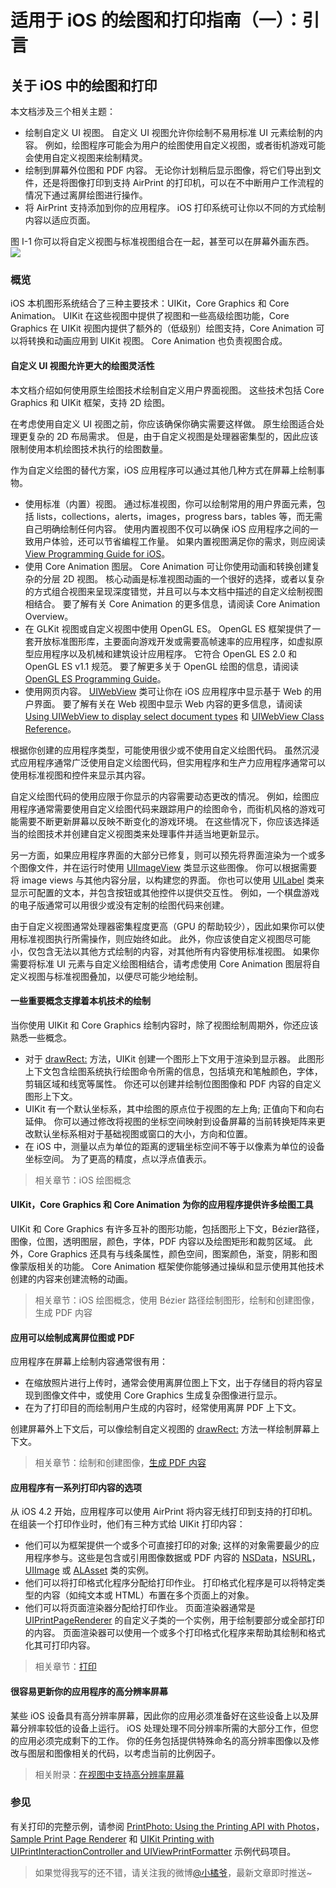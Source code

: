 # 适用于 iOS 的绘图和打印指南（一）：引言

## 关于 iOS 中的绘图和打印

本文档涉及三个相关主题：

- 绘制自定义 UI 视图。 自定义 UI 视图允许你绘制不易用标准 UI 元素绘制的内容。 例如，绘图程序可能会为用户的绘图使用自定义视图，或者街机游戏可能会使用自定义视图来绘制精灵。
- 绘制到屏幕外位图和 PDF 内容。 无论你计划稍后显示图像，将它们导出到文件，还是将图像打印到支持 AirPrint 的打印机，可以在不中断用户工作流程的情况下通过离屏绘图进行操作。
- 将 AirPrint 支持添加到你的应用程序。 iOS 打印系统可让你以不同的方式绘制内容以适应页面。

图 I-1 你可以将自定义视图与标准视图组合在一起，甚至可以在屏幕外画东西。
![](https://developer.apple.com/library/content/documentation/2DDrawing/Conceptual/DrawingPrintingiOS/Art/UI_overlay_2x.png)

### 概览

iOS 本机图形系统结合了三种主要技术：UIKit，Core Graphics 和 Core Animation。 UIKit 在这些视图中提供了视图和一些高级绘图功能，Core Graphics 在 UIKit 视图内提供了额外的（低级别）绘图支持，Core Animation 可以将转换和动画应用到 UIKit 视图。 Core Animation 也负责视图合成。

#### 自定义 UI 视图允许更大的绘图灵活性

本文档介绍如何使用原生绘图技术绘制自定义用户界面视图。 这些技术包括 Core Graphics 和 UIKit 框架，支持 2D 绘图。

在考虑使用自定义 UI 视图之前，你应该确保你确实需要这样做。 原生绘图适合处理更复杂的 2D 布局需求。 但是，由于自定义视图是处理器密集型的，因此应该限制使用本机绘图技术执行的绘图数量。
 
作为自定义绘图的替代方案，iOS 应用程序可以通过其他几种方式在屏幕上绘制事物。

- 使用标准（内置）视图。 通过标准视图，你可以绘制常用的用户界面元素，包括 lists，collections，alerts，images，progress bars，tables 等，而无需自己明确绘制任何内容。 使用内置视图不仅可以确保 iOS 应用程序之间的一致用户体验，还可以节省编程工作量。 如果内置视图满足你的需求，则应阅读 [View Programming Guide for iOS](https://developer.apple.com/library/content/documentation/WindowsViews/Conceptual/ViewPG_iPhoneOS/Introduction/Introduction.html#//apple_ref/doc/uid/TP40009503)。
- 使用 Core Animation 图层。 Core Animation 可让你使用动画和转换创建复杂的分层 2D 视图。 核心动画是标准视图动画的一个很好的选择，或者以复杂的方式组合视图来呈现深度错觉，并且可以与本文档中描述的自定义绘制视图相结合。 要了解有关 Core Animation 的更多信息，请阅读 Core Animation Overview。
- 在 GLKit 视图或自定义视图中使用 OpenGL ES。 OpenGL ES 框架提供了一套开放标准图形库，主要面向游戏开发或需要高帧速率的应用程序，如虚拟原型应用程序以及机械和建筑设计应用程序。 它符合 OpenGL ES 2.0 和 OpenGL ES v1.1 规范。 要了解更多关于 OpenGL 绘图的信息，请阅读 [OpenGL ES Programming Guide](https://developer.apple.com/library/content/documentation/3DDrawing/Conceptual/OpenGLES_ProgrammingGuide/Introduction/Introduction.html#//apple_ref/doc/uid/TP40008793)。
- 使用网页内容。 [UIWebView](https://developer.apple.com/documentation/uikit/uiwebview) 类可让你在 iOS 应用程序中显示基于 Web 的用户界面。 要了解有关在 Web 视图中显示 Web 内容的更多信息，请阅读 [Using UIWebView to display select document types](https://developer.apple.com/library/content/qa/qa1630/_index.html#//apple_ref/doc/uid/DTS40008749) 和 [UIWebView Class Reference](https://developer.apple.com/documentation/uikit/uiwebview)。

根据你创建的应用程序类型，可能使用很少或不使用自定义绘图代码。 虽然沉浸式应用程序通常广泛使用自定义绘图代码，但实用程序和生产力应用程序通常可以使用标准视图和控件来显示其内容。

自定义绘图代码的使用应限于你显示的内容需要动态更改的情况。 例如，绘图应用程序通常需要使用自定义绘图代码来跟踪用户的绘图命令，而街机风格的游戏可能需要不断更新屏幕以反映不断变化的游戏环境。 在这些情况下，你应该选择适当的绘图技术并创建自定义视图类来处理事件并适当地更新显示。

另一方面，如果应用程序界面的大部分已修复，则可以预先将界面渲染为一个或多个图像文件，并在运行时使用 [UIImageView](https://developer.apple.com/documentation/uikit/uiimageview) 类显示这些图像。 你可以根据需要将 image views 与其他内容分层，以构建您的界面。 你也可以使用 [UILabel](https://developer.apple.com/documentation/uikit/uilabel) 类来显示可配置的文本，并包含按钮或其他控件以提供交互性。 例如，一个棋盘游戏的电子版通常可以用很少或没有定制的绘图代码来创建。

由于自定义视图通常处理器密集程度更高（GPU 的帮助较少），因此如果你可以使用标准视图执行所需操作，则应始终如此。 此外，你应该使自定义视图尽可能小，仅包含无法以其他方式绘制的内容，对其他所有内容使用标准视图。 如果你需要将标准 UI 元素与自定义绘图相结合，请考虑使用 Core Animation 图层将自定义视图与标准视图叠加，以便尽可能少地绘制。

#### 一些重要概念支撑着本机技术的绘制

当你使用 UIKit 和 Core Graphics 绘制内容时，除了视图绘制周期外，你还应该熟悉一些概念。

- 对于 [drawRect:](https://developer.apple.com/documentation/uikit/uiview/1622529-drawrect) 方法，UIKit 创建一个图形上下文用于渲染到显示器。 此图形上下文包含绘图系统执行绘图命令所需的信息，包括填充和笔触颜色，字体，剪辑区域和线宽等属性。 你还可以创建并绘制位图图像和 PDF 内容的自定义图形上下文。
- UIKit 有一个默认坐标系，其中绘图的原点位于视图的左上角; 正值向下和向右延伸。 你可以通过修改将视图的坐标空间映射到设备屏幕的当前转换矩阵来更改默认坐标系相对于基础视图或窗口的大小，方向和位置。
- 在 iOS 中，测量以点为单位的距离的逻辑坐标空间不等于以像素为单位的设备坐标空间。 为了更高的精度，点以浮点值表示。

> 相关章节：iOS 绘图概念

#### UIKit，Core Graphics 和 Core Animation 为你的应用程序提供许多绘图工具

UIKit 和 Core Graphics 有许多互补的图形功能，包括图形上下文，Bézier路径，图像，位图，透明图层，颜色，字体，PDF 内容以及绘图矩形和裁剪区域。 此外，Core Graphics 还具有与线条属性，颜色空间，图案颜色，渐变，阴影和图像蒙版相关的功能。 Core Animation 框架使你能够通过操纵和显示使用其他技术创建的内容来创建流畅的动画。

> 相关章节：iOS 绘图概念，使用 Bézier 路径绘制图形，绘制和创建图像，生成 PDF 内容

#### 应用可以绘制成离屏位图或 PDF

应用程序在屏幕上绘制内容通常很有用：

- 在缩放照片进行上传时，通常会使用离屏位图上下文，出于存储目的将内容呈现到图像文件中，或使用 Core Graphics 生成复杂图像进行显示。
- 在为了打印目的而绘制用户生成的内容时，经常使用离屏 PDF 上下文。

创建屏幕外上下文后，可以像绘制自定义视图的 [drawRect:](https://developer.apple.com/documentation/uikit/uiview/1622529-drawrect) 方法一样绘制屏幕上下文。

> 相关章节：绘制和创建图像，[生成 PDF 内容](https://developer.apple.com/library/content/documentation/2DDrawing/Conceptual/DrawingPrintingiOS/GeneratingPDF/GeneratingPDF.html#//apple_ref/doc/uid/TP40010156-CH10-SW1)

#### 应用程序有一系列打印内容的选项

从 iOS 4.2 开始，应用程序可以使用 AirPrint 将内容无线打印到支持的打印机。 在组装一个打印作业时，他们有三种方式给 UIKit 打印内容：

- 他们可以为框架提供一个或多个可直接打印的对象; 这样的对象需要最少的应用程序参与。这些是包含或引用图像数据或 PDF 内容的 [NSData](https://developer.apple.com/documentation/foundation/nsdata)，[NSURL](https://developer.apple.com/documentation/foundation/nsurl)，[UIImage](https://developer.apple.com/documentation/uikit/uiimage) 或 [ALAsset](https://developer.apple.com/documentation/assetslibrary/alasset) 类的实例。
- 他们可以将打印格式化程序分配给打印作业。 打印格式化程序是可以将特定类型的内容（如纯文本或 HTML）布置在多个页面上的对象。
- 他们可以将页面渲染器分配给打印作业。 页面渲染器通常是 [UIPrintPageRenderer](https://developer.apple.com/documentation/uikit/uiprintpagerenderer) 的自定义子类的一个实例，用于绘制要部分或全部打印的内容。 页面渲染器可以使用一个或多个打印格式化程序来帮助其绘制和格式化其可打印内容。

> 相关章节：[打印](https://developer.apple.com/library/content/documentation/2DDrawing/Conceptual/DrawingPrintingiOS/Printing/Printing.html#//apple_ref/doc/uid/TP40010156-CH12-SW1)

#### 很容易更新你的应用程序的高分辨率屏幕

某些 iOS 设备具有高分辨率屏幕，因此你的应用必须准备好在这些设备上以及屏幕分辨率较低的设备上运行。 iOS 处理处理不同分辨率所需的大部分工作，但您的应用必须完成剩下的工作。 你的任务包括提供特殊命名的高分辨率图像以及修改与图层和图像相关的代码，以考虑当前的比例因子。

> 相关附录：[在视图中支持高分辨率屏幕](https://developer.apple.com/library/content/documentation/2DDrawing/Conceptual/DrawingPrintingiOS/SupportingHiResScreensInViews/SupportingHiResScreensInViews.html#//apple_ref/doc/uid/TP40010156-CH15-SW1)

### 参见

有关打印的完整示例，请参阅 [PrintPhoto: Using the Printing API with Photos](https://developer.apple.com/library/content/samplecode/PrintPhoto/Introduction/Intro.html#//apple_ref/doc/uid/DTS40010366)，[Sample Print Page Renderer](https://developer.apple.com/library/content/samplecode/Recipes_+_Printing/Introduction/Intro.html#//apple_ref/doc/uid/DTS40011098) 和 [UIKit Printing with UIPrintInteractionController and UIViewPrintFormatter](https://developer.apple.com/library/content/samplecode/PrintWebView/Introduction/Intro.html#//apple_ref/doc/uid/DTS40010311) 示例代码项目。

> 如果觉得我写的还不错，请关注我的微博[@小橘爷](http://weibo.com/yanghaoyu0225)，最新文章即时推送~